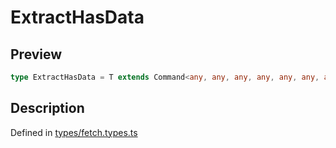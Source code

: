 
      
# ExtractHasData

<div class="api-docs__section" data-reactroot="">

## Preview

</div><div class="api-docs__preview type single" data-reactroot="">

```ts
type ExtractHasData = T extends Command<any, any, any, any, any, any, any, infer  D, any, any> ? D : never;
```

</div><div class="api-docs__section" data-reactroot="">

## Description

</div><div class="api-docs__description" data-reactroot=""><span class="api-docs__do-not-parse">



</span></div><div class="api-docs__definition" data-reactroot="">

Defined in [types/fetch.types.ts](https://github.com/BetterTyped/hyper-fetch/blob/089b54eb/packages/core/src/types/fetch.types.ts#L33)

</div>